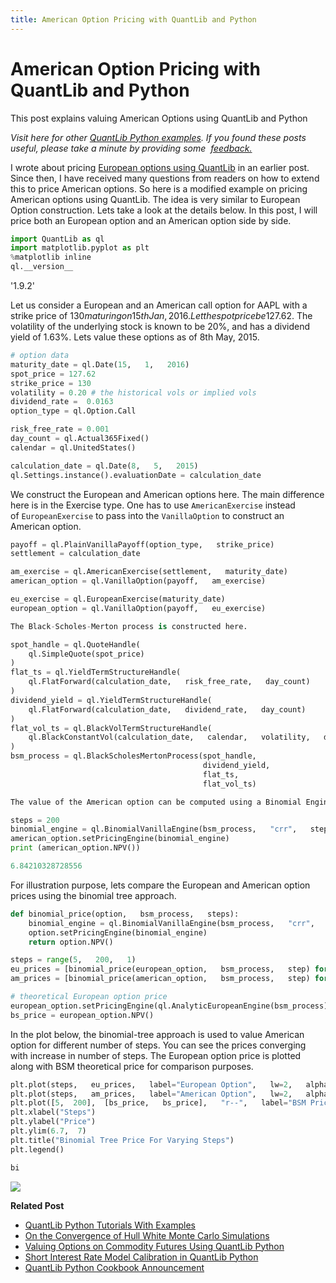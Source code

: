 ```yaml
---
title: American Option Pricing with QuantLib and Python
---
```


# American Option Pricing with QuantLib and Python

This post explains valuing American Options using QuantLib and Python

_Visit here for other [QuantLib Python examples](http://gouthamanbalaraman.com/blog/quantlib-python-tutorials-with-examples.html). If you found these posts useful,  please take a minute by providing some  [feedback.](https://docs.google.com/forms/d/e/1FAIpQLSdFdJ768HKmIyJmaVRHBUJNY5NyQl6vr0GZvSkx-bUfIloNZA/viewform)_

I wrote about pricing [European options using QuantLib](http://gouthamanbalaraman.com/blog/european-option-binomial-tree-quantlib-python.html) in an earlier post. Since then,  I have received many questions from readers on how to extend this to price American options. So here is a modified example on pricing American options using QuantLib. The idea is very similar to European Option construction. Lets take a look at the details below. In this post,  I will price both an European option and an American option side by side.

```python
import QuantLib as ql 
import matplotlib.pyplot as plt
%matplotlib inline
ql.__version__
```

'1.9.2'

Let us consider a European and an American call option for AAPL with a strike price of $130 maturing on 15th Jan,   2016. Let the spot price be $127.62. The volatility of the underlying stock is known to be 20%,  and has a dividend yield of 1.63%. Lets value these options as of 8th May,  2015.

```python
# option data
maturity_date = ql.Date(15,   1,   2016)
spot_price = 127.62
strike_price = 130
volatility = 0.20 # the historical vols or implied vols
dividend_rate =  0.0163
option_type = ql.Option.Call

risk_free_rate = 0.001
day_count = ql.Actual365Fixed()
calendar = ql.UnitedStates()

calculation_date = ql.Date(8,   5,   2015)
ql.Settings.instance().evaluationDate = calculation_date
```

We construct the European and American options here. The main difference here is in the Exercise type. One has to use `AmericanExercise` instead of `EuropeanExercise` to pass into the `VanillaOption` to construct an American option.

```python
payoff = ql.PlainVanillaPayoff(option_type,   strike_price)
settlement = calculation_date

am_exercise = ql.AmericanExercise(settlement,   maturity_date)
american_option = ql.VanillaOption(payoff,   am_exercise)

eu_exercise = ql.EuropeanExercise(maturity_date)
european_option = ql.VanillaOption(payoff,   eu_exercise)

The Black-Scholes-Merton process is constructed here.

spot_handle = ql.QuoteHandle(
    ql.SimpleQuote(spot_price)
)
flat_ts = ql.YieldTermStructureHandle(
    ql.FlatForward(calculation_date,   risk_free_rate,   day_count)
)
dividend_yield = ql.YieldTermStructureHandle(
    ql.FlatForward(calculation_date,   dividend_rate,   day_count)
)
flat_vol_ts = ql.BlackVolTermStructureHandle(
    ql.BlackConstantVol(calculation_date,   calendar,   volatility,   day_count)
)
bsm_process = ql.BlackScholesMertonProcess(spot_handle,   
                                           dividend_yield,   
                                           flat_ts,   
                                           flat_vol_ts)

The value of the American option can be computed using a Binomial Engine using the CRR approach.

steps = 200
binomial_engine = ql.BinomialVanillaEngine(bsm_process,   "crr",   steps)
american_option.setPricingEngine(binomial_engine)
print (american_option.NPV())
```

```python
6.84210328728556
```

For illustration purpose,  lets compare the European and American option prices using the binomial tree approach. 

```python
def binomial_price(option,   bsm_process,   steps):
    binomial_engine = ql.BinomialVanillaEngine(bsm_process,   "crr",   steps)
    option.setPricingEngine(binomial_engine)
    return option.NPV()

steps = range(5,   200,   1)
eu_prices = [binomial_price(european_option,   bsm_process,   step) for step in steps]
am_prices = [binomial_price(american_option,   bsm_process,   step) for step in steps]

# theoretical European option price
european_option.setPricingEngine(ql.AnalyticEuropeanEngine(bsm_process))
bs_price = european_option.NPV()
```

In the plot below,  the binomial-tree approach is used to value American option for different number of steps. You can see the prices converging with increase in number of steps. The European option price is plotted along with BSM theoretical price for comparison purposes.

```python
plt.plot(steps,   eu_prices,   label="European Option",   lw=2,   alpha=0.6)
plt.plot(steps,   am_prices,   label="American Option",   lw=2,   alpha=0.6)
plt.plot([5,  200],  [bs_price,   bs_price],   "r--",   label="BSM Price",   lw=2,   alpha=0.6)
plt.xlabel("Steps")
plt.ylabel("Price")
plt.ylim(6.7,  7)
plt.title("Binomial Tree Price For Varying Steps")
plt.legend()
```

```python
bi
```

![](Binomial_Tree_Price_For_Varying_Steps.png)

**Related Post**

- [QuantLib Python Tutorials With Examples](http://gouthamanbalaraman.com/blog/quantlib-python-tutorials-with-examples.html)
- [On the Convergence of Hull White Monte Carlo Simulations](http://gouthamanbalaraman.com/blog/hull-white-simulation-monte-carlo-convergence.html)
- [Valuing Options on Commodity Futures Using QuantLib Python](http://gouthamanbalaraman.com/blog/value-options-commodity-futures-black-formula-quantlib-python.html)
- [Short Interest Rate Model Calibration in QuantLib Python](http://gouthamanbalaraman.com/blog/short-interest-rate-model-calibration-quantlib.html)
- [QuantLib Python Cookbook Announcement](http://gouthamanbalaraman.com/blog/quantlib-python-cookbook-announcement.html)